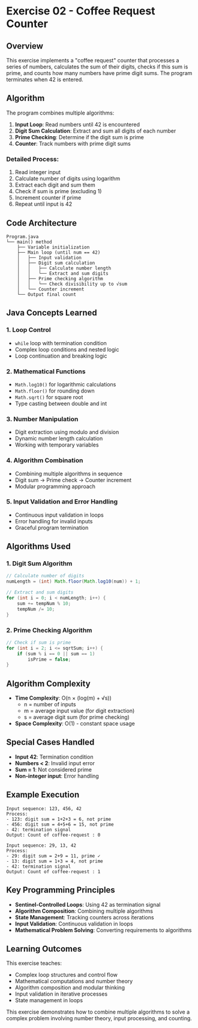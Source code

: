 # Exercise 02 - Coffee Request Counter

## Overview
This exercise implements a "coffee request" counter that processes a series of numbers, calculates the sum of their digits, checks if this sum is prime, and counts how many numbers have prime digit sums. The program terminates when 42 is entered.

## Algorithm
The program combines multiple algorithms:
1. **Input Loop**: Read numbers until 42 is encountered
2. **Digit Sum Calculation**: Extract and sum all digits of each number
3. **Prime Checking**: Determine if the digit sum is prime
4. **Counter**: Track numbers with prime digit sums

### Detailed Process:
1. Read integer input
2. Calculate number of digits using logarithm
3. Extract each digit and sum them
4. Check if sum is prime (excluding 1)
5. Increment counter if prime
6. Repeat until input is 42

## Code Architecture
```
Program.java
└── main() method
    ├── Variable initialization
    ├── Main loop (until num == 42)
    │   ├── Input validation
    │   ├── Digit sum calculation
    │   │   ├── Calculate number length
    │   │   └── Extract and sum digits
    │   ├── Prime checking algorithm
    │   │   └── Check divisibility up to √sum
    │   └── Counter increment
    └── Output final count
```

## Java Concepts Learned

### 1. **Loop Control**
- `while` loop with termination condition
- Complex loop conditions and nested logic
- Loop continuation and breaking logic

### 2. **Mathematical Functions**
- `Math.log10()` for logarithmic calculations
- `Math.floor()` for rounding down
- `Math.sqrt()` for square root
- Type casting between double and int

### 3. **Number Manipulation**
- Digit extraction using modulo and division
- Dynamic number length calculation
- Working with temporary variables

### 4. **Algorithm Combination**
- Combining multiple algorithms in sequence
- Digit sum → Prime check → Counter increment
- Modular programming approach

### 5. **Input Validation and Error Handling**
- Continuous input validation in loops
- Error handling for invalid inputs
- Graceful program termination

## Algorithms Used

### 1. **Digit Sum Algorithm**
```java
// Calculate number of digits
numLength = (int) Math.floor(Math.log10(num)) + 1;

// Extract and sum digits
for (int i = 0; i < numLength; i++) {
    sum += tempNum % 10;
    tempNum /= 10;
}
```

### 2. **Prime Checking Algorithm**
```java
// Check if sum is prime
for (int i = 2; i <= sqrtSum; i++) {
    if (sum % i == 0 || sum == 1)
        isPrime = false;
}
```

## Algorithm Complexity
- **Time Complexity**: O(n × (log(m) + √s)) 
  - n = number of inputs
  - m = average input value (for digit extraction)
  - s = average digit sum (for prime checking)
- **Space Complexity**: O(1) - constant space usage

## Special Cases Handled
- **Input 42**: Termination condition
- **Numbers < 2**: Invalid input error
- **Sum = 1**: Not considered prime
- **Non-integer input**: Error handling

## Example Execution
```
Input sequence: 123, 456, 42
Process:
- 123: digit sum = 1+2+3 = 6, not prime
- 456: digit sum = 4+5+6 = 15, not prime  
- 42: termination signal
Output: Count of coffee-request : 0

Input sequence: 29, 13, 42
Process:
- 29: digit sum = 2+9 = 11, prime ✓
- 13: digit sum = 1+3 = 4, not prime
- 42: termination signal
Output: Count of coffee-request : 1
```

## Key Programming Principles
- **Sentinel-Controlled Loops**: Using 42 as termination signal
- **Algorithm Composition**: Combining multiple algorithms
- **State Management**: Tracking counters across iterations
- **Input Validation**: Continuous validation in loops
- **Mathematical Problem Solving**: Converting requirements to algorithms

## Learning Outcomes
This exercise teaches:
- Complex loop structures and control flow
- Mathematical computations and number theory
- Algorithm composition and modular thinking
- Input validation in iterative processes
- State management in loops

This exercise demonstrates how to combine multiple algorithms to solve a complex problem involving number theory, input processing, and counting.
